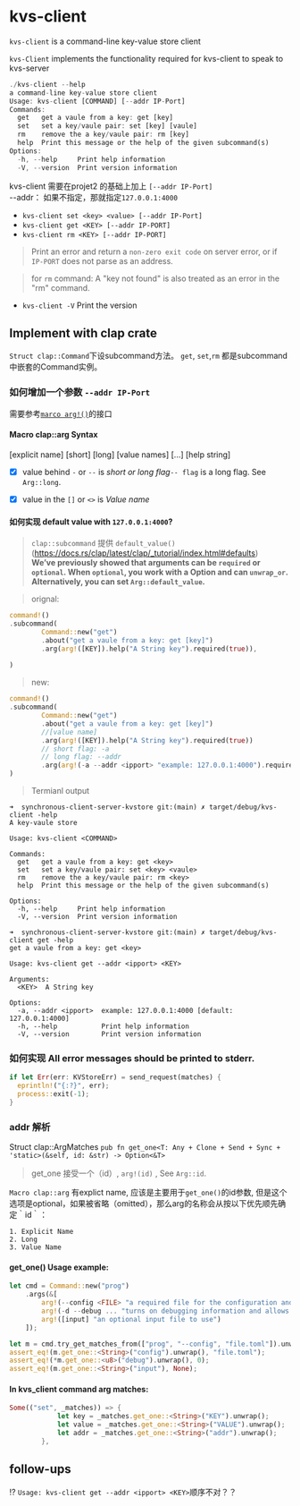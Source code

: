 # kvs-client 

`kvs-client` is a command-line key-value store client

`kvs-Client` implements the functionality required for kvs-client to speak to kvs-server

```rust
./kvs-client --help
a command-line key-value store client
Usage: kvs-client [COMMAND] [--addr IP-Port]
Commands:
  get   get a vaule from a key: get [key]
  set   set a key/vaule pair: set [key] [vaule]
  rm    remove the a key/vaule pair: rm [key]
  help  Print this message or the help of the given subcommand(s)
Options:
  -h, --help     Print help information
  -V, --version  Print version information

```
kvs-client 需要在projet2 的基础上加上 `[--addr IP-Port]`   
--addr： 如果不指定，那就指定`127.0.0.1:4000`

- `kvs-client set <key> <value> [--addr IP-Port] `  
- `kvs-client get <KEY> [--addr IP-PORT]`  
- `kvs-client rm <KEY> [--addr IP-PORT]`  
> Print an error and return a `non-zero exit code` on server error, or if `IP-PORT` does not parse as an address.   

> for `rm` command: A "key not found" is also treated as an error in the "rm" command.
- `kvs-client -V`  Print the version

## Implement with clap crate
`Struct clap::Command`下设subcommand方法。
`get`, `set`,`rm` 都是subcommand中嵌套的Command实例。

### 如何增加一个参数 `--addr IP-Port`
需要参考[`marco arg!()`](https://docs.rs/clap/latest/clap/macro.arg.html#)的接口  

#### Macro clap::arg Syntax
[explicit name] [short] [long] [value names] [...] [help string]

- [x] value behind `-` or `--` is *short or long flag*`-- flag` is a long flag. See `Arg::long`.  
- [x] value in the `[]` or `<>` is *Value name*


####  如何实现 default value with `127.0.0.1:4000`?  
> `clap::subcommand` 提供 `default_value()`  
(https://docs.rs/clap/latest/clap/_tutorial/index.html#defaults)   
**We’ve previously showed that arguments can be `required` or `optional`. When `optional`, you work with a Option and can `unwrap_or`. Alternatively, you can set `Arg::default_value`.**

> orignal:
``` rust
command!()
.subcommand(
        Command::new("get")
        .about("get a vaule from a key: get [key]")
        .arg(arg!([KEY]).help("A String key").required(true)),
        
)
```
> new:
``` rust
command!()
.subcommand(
        Command::new("get")
        .about("get a vaule from a key: get [key]")
        //[value name]
        .arg(arg!([KEY]).help("A String key").required(true))
        // short flag: -a
        // long flag: --addr
        .arg(arg!(-a --addr <ipport> "example: 127.0.0.1:4000").required(true).default_value("127.0.0.1:4000")),   
)

```
> Termianl output
```shell
➜  synchronous-client-server-kvstore git:(main) ✗ target/debug/kvs-client -help
A key-vaule store

Usage: kvs-client <COMMAND>

Commands:
  get   get a vaule from a key: get <key>
  set   set a key/vaule pair: set <key> <vaule>
  rm    remove the a key/vaule pair: rm <key>
  help  Print this message or the help of the given subcommand(s)

Options:
  -h, --help     Print help information
  -V, --version  Print version information
```

```shell
➜  synchronous-client-server-kvstore git:(main) ✗ target/debug/kvs-client get -help
get a vaule from a key: get <key>

Usage: kvs-client get --addr <ipport> <KEY>

Arguments:
  <KEY>  A String key

Options:
  -a, --addr <ipport>  example: 127.0.0.1:4000 [default: 127.0.0.1:4000]
  -h, --help           Print help information
  -V, --version        Print version information
```
### 如何实现 All error messages should be printed to stderr.

```rust 
if let Err(err: KVStoreErr) = send_request(matches) {
  eprintln!("{:?}", err);
  process::exit(-1);
}
```

### addr 解析
Struct clap::ArgMatches
`pub fn get_one<T: Any + Clone + Send + Sync + 'static>(&self, id: &str) -> Option<&T>`  
> get_one 接受一个（id）, `arg!(id)` , See `Arg::id`.  

`Macro clap::arg` 有explict name, 应该是主要用于`get_one()`的id参数, 但是这个选项是optional，如果被省略（omitted），那么arg的名称会从按以下优先顺先确定｀id｀：  

    1. Explicit Name
    2. Long
    3. Value Name

#### get_one() Usage example: 
```rust
let cmd = Command::new("prog")
    .args(&[
        arg!(--config <FILE> "a required file for the configuration and no short"),
        arg!(-d --debug ... "turns on debugging information and allows multiples"),
        arg!([input] "an optional input file to use")
    ]);

let m = cmd.try_get_matches_from(["prog", "--config", "file.toml"]).unwrap();
assert_eq!(m.get_one::<String>("config").unwrap(), "file.toml");
assert_eq!(*m.get_one::<u8>("debug").unwrap(), 0);
assert_eq!(m.get_one::<String>("input"), None);
```
#### In kvs_client command arg matches:
```rust
Some(("set", _matches)) => {
            let key = _matches.get_one::<String>("KEY").unwrap();
            let value = _matches.get_one::<String>("VALUE").unwrap();
            let addr = _matches.get_one::<String>("addr").unwrap();
        },
```

## follow-ups
⁉ `Usage: kvs-client get --addr <ipport> <KEY>`顺序不对？？


